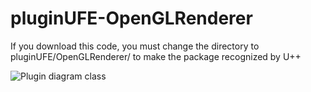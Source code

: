 # pluginUFE-OpenGLRenderer

If you download this code, you must change the directory to pluginUFE/OpenGLRenderer/ to make the package recognized by U++

![Plugin diagram class](https://i.imgur.com/83spdyx.png)